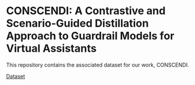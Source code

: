 # CONSCENDI: A Contrastive and Scenario-Guided Distillation Approach to Guardrail Models for Virtual Assistants

This repository contains the associated dataset for our work, CONSCENDI.

[Dataset](https://huggingface.co/datasets/alsunyu/CONSCENDI-guardrail-benchmark)

